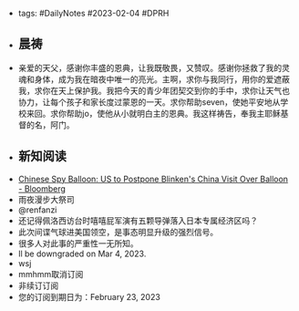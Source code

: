 - tags: #DailyNotes #2023-02-04  #DPRH
- ## 晨祷
- 亲爱的天父，感谢你丰盛的恩典，让我既敬畏，又赞叹。感谢你拯救了我的灵魂和身体，成为我在暗夜中唯一的亮光。主啊，求你与我同行，用你的爱遮蔽我，求你在天上保护我。我把今天的青少年团契交到你的手中，求你让天气也协力，让每个孩子和家长度过蒙恩的一天。求你帮助seven，使她平安地从学校来回。求你帮助jo，使他从小就明白主的恩典。我这样祷告，奉我主耶稣基督的名，阿门。
- ## 新知阅读
- [Chinese Spy Balloon: US to Postpone Blinken's China Visit Over Balloon - Bloomberg](https://www.bloomberg.com/news/articles/2023-02-03/us-to-postpone-blinken-s-visit-to-china-over-its-spy-balloon?leadSource=uverify%20wall)
- 雨夜漫步大祭司
- @renfanzi
- 还记得佩洛西访台时嘻嘻屁军演有五颗导弹落入日本专属经济区吗？
- 此次间谍气球进美国领空，是事态明显升级的强烈信号。
- 很多人对此事的严重性一无所知。
- ll be downgraded on Mar 4, 2023.
- wsj
- mmhmm取消订阅
- 非续订订阅
- 您的订阅到期日为：February 23, 2023
